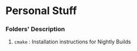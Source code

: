 # Personal Stuff


### Folders' Description
1. `cmake` : Installation instructions for Nightly Builds
